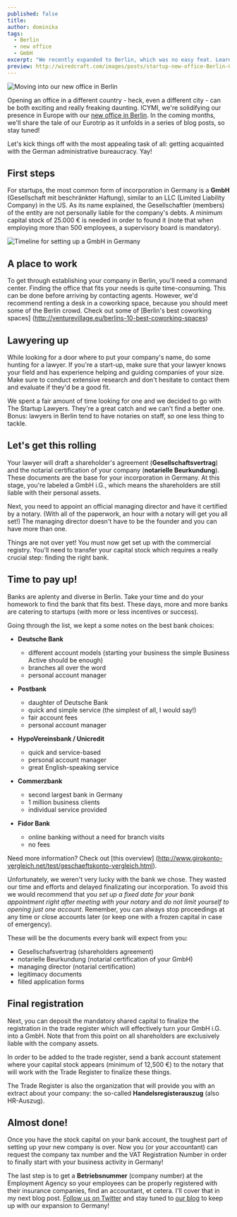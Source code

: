 ```yaml
---
published: false
title: 
author: dominika
tags:
  - Berlin
  - new office
  - GmbH
excerpt: "We recently expanded to Berlin, which was no easy feat. Learn more about the hurdles of opening a startup (GmbH) in Berlin and pick up some tricks for making the process smoother."
preview: http://wiredcraft.com/images/posts/startup-new-office-Berlin-GmbH.jpg
---
```


![Moving into our new office in Berlin](http://wiredcraft.com/images/posts/startup-new-office-Berlin-GmbH.jpg)

Opening an office in a different country - heck, even a different city - can be both exciting and really freaking daunting. ICYMI, we're solidifying our presence in Europe with our [new office in Berlin](https://wiredcraft.com/blog/we-are-now-in-berlin-wunderbar/). In the coming months, we'll share the tale of our Eurotrip as it unfolds in a series of blog posts, so stay tuned!

Let's kick things off with the most appealing task of all: getting acquainted with the German administrative bureaucracy. Yay!

## First steps

For startups, the most common form of incorporation in Germany is a **GmbH** (Gesellschaft mit beschränkter Haftung), similar to an LLC (Limited Liability Company) in the US. 
As its name explained, the Gesellschaftler (members) of the entity are not personally liable for the company's debts. A minimum capital stock of 25.000 € is needed in order to found it (note that when employing more than 500 employees, a supervisory board is mandatory).

![Timeline for setting up a GmbH in Germany](http://wiredcraft.com/images/posts/startup-new-office-Berlin-GmbH-2.jpg)

## A place to work

To get through establishing your company in Berlin, you'll need a command center. Finding the office that fits your needs is quite time-consuming. This can be done before arriving by contacting agents. However, we'd recommend renting a desk in a coworking space, because you should meet some of the Berlin crowd. Check out some of [Berlin's best coworking spaces] (http://venturevillage.eu/berlins-10-best-coworking-spaces)

## Lawyering up

While looking for a door where to put your company's name, do some hunting for a lawyer. If you're a start-up, make sure that your lawyer knows your field and has experience helping and guiding companies of your size. Make sure to conduct extensive research and don't hesitate to contact them and evaluate if they'd be a good fit.

We spent a fair amount of time looking for one and we decided to go with The Startup Lawyers. They're a great catch and we can't find a better one. Bonus: lawyers in Berlin tend to have notaries on staff, so one less thing to tackle.

## Let's get this rolling

Your lawyer will draft a shareholder's agreement (**Gesellschaftsvertrag**) and the notarial certification of your company (**notarielle Beurkundung**). These documents are the base for your incorporation in Germany. At this stage, you're labeled a GmbH i.G., which means the shareholders are still liable with their personal assets.
  
Next, you need to appoint an official managing director and have it certified by a notary. (With all of the paperwork, an hour with a notary will get you all set!) The managing director doesn't have to be the founder and you can have more than one.

Things are not over yet! You must now get set up with the commercial registry. You'll need to transfer your capital stock which requires a really crucial step: finding the right bank.

## Time to pay up!

Banks are aplenty and diverse in Berlin. Take your time and do your homework to find the bank that fits best. These days, more and more banks are catering to startups (with more or less incentives or success).

Going through the list, we kept a some notes on the best bank choices:

- **Deutsche Bank**
  - different account models (starting your business the simple Business Active should be enough)
  - branches all over the word
  - personal account manager

- **Postbank**
  - daughter of Deutsche Bank
  - quick and simple service (the simplest of all, I would say!)
  - fair account fees
  - personal account manager

- **HypoVereinsbank / Unicredit**
  - quick and service-based
  - personal account manager
  - great English-speaking service

- **Commerzbank**
  - second largest bank in Germany
  - 1 million business clients
  - individual service provided

- **Fidor Bank**
  - online banking without a need for branch visits
  - no fees

Need more information? Check out [this overview]
(http://www.girokonto-vergleich.net/test/geschaeftskonto-vergleich.html).

Unfortunately, we weren't very lucky with the bank we chose. They wasted our time and efforts and delayed finalizating our incorporation. To avoid this we would recommend that you _set up a fixed date for your bank appointment right after meeting with your notary_ and _do not limit yourself to opening just one account_. Remember, you can always stop proceedings at any time or close accounts later (or keep one with a frozen capital in case of emergency).

These will be the documents every bank will expect from you:

- Gesellschafsvertrag (shareholders agreement)
- notarielle Beurkundung (notarial certification of your GmbH)
- managing director (notarial certification)
- legitimacy documents
- filled application forms

## Final registration

Next, you can deposit the mandatory shared capital to finalize the registration in the trade register which will effectively turn your GmbH i.G. into a GmbH. Note that from this point on all shareholders are exclusively liable with the company assets.

In order to be added to the trade register, send a bank account statement where your capital stock appears (minimum of 12,500 €) to the notary that will work with the Trade Register to finalize these things.

The Trade Register is also the organization that will provide you with an extract about your company: the so-called **Handelsregisterauszug** (also HR-Auszug).

## Almost done!

Once you have the stock capital on your bank account, the toughest part of setting up your new company is over. Now you (or your accountant) can request the company tax number and the VAT Registration Number in order to finally start with your business activity in Germany!

The last step is to get a **Betriebsnummer** (company number) at the Employment Agency so your employees can be properly registered with their insurance companies, find an accountant, et cetera. I'll cover that in my next blog post. [Follow us on Twitter](twitter.com/wiredcraft.com) and stay tuned to [our blog](https://wiredcraft.com/blog) to keep up with our expansion to Germany!

